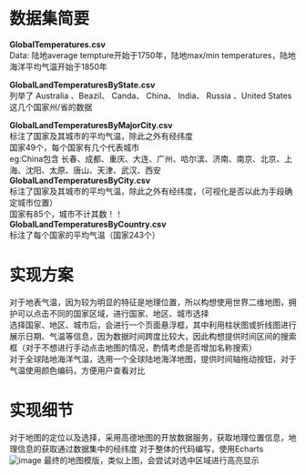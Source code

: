 # 数据集简要
**GlobalTemperatures.csv**  
	 Data: 陆地average tempture开始于1750年，陆地max/min temperatures，陆地海洋平均气温开始于1850年  

**GlobalLandTemperaturesByState.csv**    
	 列举了 Australia 、Beazil、 Canda、 China、 India、 Russia 、United States这几个国家州/省的数据  
	
**GlobalLandTemperaturesByMajorCity.csv**  
	 标注了国家及其城市的平均气温，除此之外有经纬度  
	 国家49个，每个国家有几个代表城市    
	 eg:China包含 长春、成都、重庆、大连、广州、哈尔滨、济南、南京、北京、上海、沈阳、太原、唐山、天津、武汉、西安  
**GlobalLandTemperaturesByCity.csv**  
	 标注了国家及其城市的平均气温，除此之外有经纬度，（可视化是否以此为手段确定城市位置）  
	 国家有85个，城市不计其数！！  
**GlobalLandTemperaturesByCountry.csv**    
	 标注了每个国家的平均气温（国家243个）  


# 实现方案

对于地表气温，因为较为明显的特征是地理位置，所以构想使用世界二维地图，拥护可以点击不同的国家区域，进行国家、地区、城市选择  
选择国家、地区、城市后，会进行一个页面悬浮框，其中利用柱状图或折线图进行展示日期、气温等信息，因为数据时间跨度比较大，因此构想提供时间区间的搜索框（对于不想进行手动点击地图的情况，酌情考虑是否增加名称搜索）  
对于全球陆地海洋气温，选用一个全球陆地海洋地图，提供时间轴拖动按钮，对于气温使用颜色编码，方便用户查看对比  

# 实现细节
对于地图的定位以及选择，采用高德地图的开放数据服务，获取地理位置信息，地理信息的获取通过数据集中的经纬度 
对于整体的代码编写，使用Echarts  
![image](https://github.com/zheAhen/visualization/assets/98160658/e2069f28-8c43-4c41-9e59-c2d202b00fbc)
最终的地图模版，类似上图，会尝试对选中区域进行高亮显示
